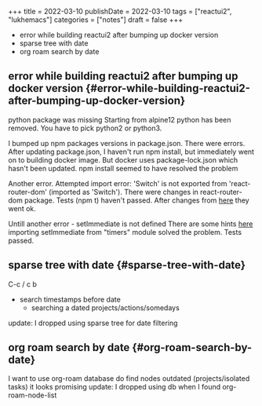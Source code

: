 +++
title = 2022-03-10
publishDate = 2022-03-10
tags = ["reactui2", "lukhemacs"]
categories = ["notes"]
draft = false
+++

-   error while building reactui2 after bumping up docker version
-   sparse tree with date
-   org roam search by date

<!--more-->


## error while building reactui2 after bumping up docker version {#error-while-building-reactui2-after-bumping-up-docker-version}

python package was missing
Starting from alpine12 python has been removed.
You have to pick python2 or python3.

I bumped up npm packages versions in package.json. There were errors.
After updating package.json, I haven't run npm install, but immediately
went on to building docker image.
But docker uses package-lock.json which hasn't been updated.
npm install seemed to have resolved the problem

Another error.
Attempted import error: 'Switch' is not exported from 'react-router-dom' (imported as 'Switch').
There were changes in react-router-dom package.
Tests (npm t) haven't passed.
After changes from [here](https://stackoverflow.com/questions/63124161/attempted-import-error-switch-is-not-exported-from-react-router-dom) they went ok.

Untill another error - setImmediate is not defined
There are some hints [here](https://github.com/prisma/prisma/issues/8558)
importing setImmediate from "timers" module solved the problem. Tests passed.


## sparse tree with date {#sparse-tree-with-date}

C-c / c b

-   search timestamps before date
    -   searching a dated projects/actions/somedays

update: I dropped using sparse tree for date filtering


## org roam search by date {#org-roam-search-by-date}

I want to use org-roam database do find nodes outdated (projects/isolated tasks)
it looks promising
update: I dropped using db when I found org-roam-node-list
